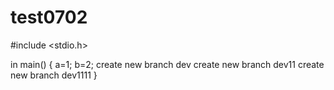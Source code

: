 # test0702
#include <stdio.h>

in main()
{
a=1;
b=2;
create new branch dev
create new branch dev11
create new branch dev1111
}
